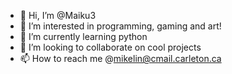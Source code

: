 - 👋 Hi, I’m @Maiku3
- 👀 I’m interested in programming, gaming and art!
- 🌱 I’m currently learning python
- 💞️ I’m looking to collaborate on cool projects
- 📫 How to reach me @mikelin@cmail.carleton.ca

<!---
Maiku3/Maiku3 is a ✨ special ✨ repository because its `README.md` (this file) appears on your GitHub profile.
You can click the Preview link to take a look at your changes.
--->
